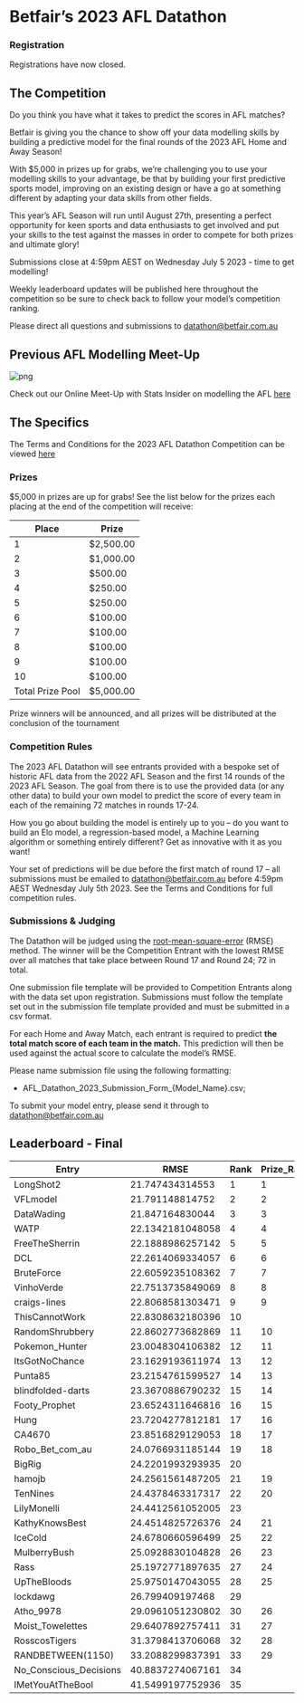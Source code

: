# Betfair’s 2023 AFL Datathon

### Registration
Registrations have now closed.

## The Competition

Do you think you have what it takes to predict the scores in AFL matches?

Betfair is giving you the chance to show off your data modelling skills by building a predictive model for the final rounds of the 2023 AFL Home and Away Season!

With $5,000 in prizes up for grabs, we’re challenging you to use your modelling skills to your advantage, be that by building your first predictive sports model, improving on an existing design or have a go at something different by adapting your data skills from other fields.

This year’s AFL Season will run until August 27th, presenting a perfect opportunity for keen sports and data enthusiasts to get involved and put your skills to the test against the masses in order to compete for both prizes and ultimate glory!

Submissions close at 4:59pm AEST on Wednesday July 5 2023 - time to get modelling!

Weekly leaderboard updates will be published here throughout the competition so be sure to check back to follow your model’s competition ranking.

Please direct all questions and submissions to [datathon@betfair.com.au](mailto:datathon@betfair.com.au)

## Previous AFL Modelling Meet-Up
![png](../img/AFL-Meet-Up.png)

Check out our Online Meet-Up with Stats Insider on modelling the AFL [here](https://www.youtube.com/watch?v=8Zq87d1AVyI&list=PLvw8KRdyfOY19ys_5lpSpcbjpy_PBoZEZ&index=21)

## The Specifics

The Terms and Conditions for the 2023 AFL Datathon Competition can be viewed [here](../assets/Betfair_TCs_2023_Datathon.pdf)

### Prizes
$5,000 in prizes are up for grabs!
See the list below for the prizes each placing at the end of the competition will receive:

| Place | Prize |
| --- | --- |
| 1 | $2,500.00 |
| 2 | $1,000.00 |
| 3 | $500.00 |
| 4 | $250.00 |
| 5 | $250.00 |
| 6 | $100.00 |
| 7 | $100.00 |
| 8 | $100.00 | 
| 9 | $100.00 | 
| 10 | $100.00 |
| Total Prize Pool | $5,000.00 | 

Prize winners will be announced, and all prizes will be distributed at the conclusion of the tournament

### Competition Rules 

The 2023 AFL Datathon will see entrants provided with a bespoke set of historic AFL data from the 2022 AFL Season and the first 14 rounds of the 2023 AFL Season.
The goal from there is to use the provided data (or any other data) to build your own model to predict the score of every team in each of the remaining 72 matches in rounds 17-24.

How you go about building the model is entirely up to you – do you want to build an Elo model, a regression-based model, a Machine Learning algorithm or something entirely different? Get as innovative with it as you want!

Your set of predictions will be due before the first match of round 17 – all submissions must be emailed to [datathon@betfair.com.au](mailto:datathon@betfair.com.au) before 4:59pm AEST Wednesday July 5th 2023.
See the Terms and Conditions for full competition rules.

### Submissions & Judging

The Datathon will be judged using the [root-mean-square-error](https://en.wikipedia.org/wiki/Root-mean-square_deviation) (RMSE) method. The winner will be the Competition Entrant with the lowest RMSE over all matches that take place between Round 17 and Round 24; 72 in total.

One submission file template will be provided to Competition Entrants along with the data set upon registration. Submissions must follow the template set out in the submission file template provided and must be submitted in a csv format.

For each Home and Away Match, each entrant is required to predict **the total match score of each team in the match.** This prediction will then be used against the actual score to calculate the model’s RMSE.

Please name submission file using the following formatting:

- 	AFL_Datathon_2023_Submission_Form_{Model_Name}.csv; 

To submit your model entry, please send it through to [datathon@betfair.com.au](mailto:datathon@betfair.com.au)

## Leaderboard - Final

|Entry|RMSE|Rank|Prize_Rank|
|----------------------|-----|--|--|
|LongShot2|21.747434314553|1|1|
|VFLmodel|21.791148814752|2|2|
|DataWading|21.847164830044|3|3|
|WATP|22.1342181048058|4|4|
|FreeTheSherrin|22.1888986257142|5|5|
|DCL|22.2614069334057|6|6|
|BruteForce|22.6059235108362|7|7|
|VinhoVerde|22.7513735849069|8|8|
|craigs-lines|22.8068581303471|9|9|
|ThisCannotWork|22.8308632180396|10||
|RandomShrubbery|22.8602773682869|11|10|
|Pokemon_Hunter|23.0048304106382|12|11|
|ItsGotNoChance|23.1629193611974|13|12|
|Punta85|23.2154761599527|14|13|
|blindfolded-darts|23.3670886790232|15|14|
|Footy_Prophet|23.6524311646816|16|15|
|Hung|23.7204277812181|17|16|
|CA4670|23.8516829129053|18|17|
|Robo_Bet_com_au|24.0766931185144|19|18|
|BigRig|24.2201993293935|20||
|hamojb|24.2561561487205|21|19|
|TenNines|24.4378463317317|22|20|
|LilyMonelli|24.4412561052005|23||
|KathyKnowsBest|24.4514825726376|24|21|
|IceCold|24.6780660596499|25|22|
|MulberryBush|25.0928830104828|26|23|
|Rass|25.1972771897635|27|24|
|UpTheBloods|25.9750147043055|28|25|
|lockdawg|26.799409197468|29||
|Atho_9978|29.0961051230802|30|26|
|Moist_Towelettes|29.6407892757411|31|27|
|RosscosTigers|31.3798413706068|32|28|
|RANDBETWEEN(1150)|33.2088299837391|33|29|
|No_Conscious_Decisions|40.8837274067161|34||
|IMetYouAtTheBool|41.5499197752936|35||






